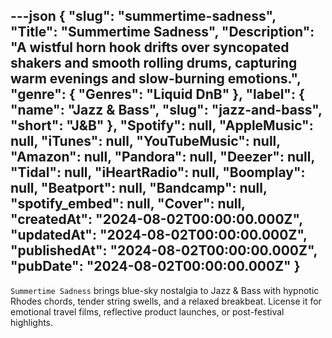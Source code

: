 ---json
{
  "slug": "summertime-sadness",
  "Title": "Summertime Sadness",
  "Description": "A wistful horn hook drifts over syncopated shakers and smooth rolling drums, capturing warm evenings and slow-burning emotions.",
  "genre": {
    "Genres": "Liquid DnB"
  },
  "label": {
    "name": "Jazz & Bass",
    "slug": "jazz-and-bass",
    "short": "J&B"
  },
  "Spotify": null,
  "AppleMusic": null,
  "iTunes": null,
  "YouTubeMusic": null,
  "Amazon": null,
  "Pandora": null,
  "Deezer": null,
  "Tidal": null,
  "iHeartRadio": null,
  "Boomplay": null,
  "Beatport": null,
  "Bandcamp": null,
  "spotify_embed": null,
  "Cover": null,
  "createdAt": "2024-08-02T00:00:00.000Z",
  "updatedAt": "2024-08-02T00:00:00.000Z",
  "publishedAt": "2024-08-02T00:00:00.000Z",
  "pubDate": "2024-08-02T00:00:00.000Z"
}
---

`Summertime Sadness` brings blue-sky nostalgia to Jazz & Bass with hypnotic Rhodes chords, tender string swells, and a relaxed breakbeat. License it for emotional travel films, reflective product launches, or post-festival highlights.
